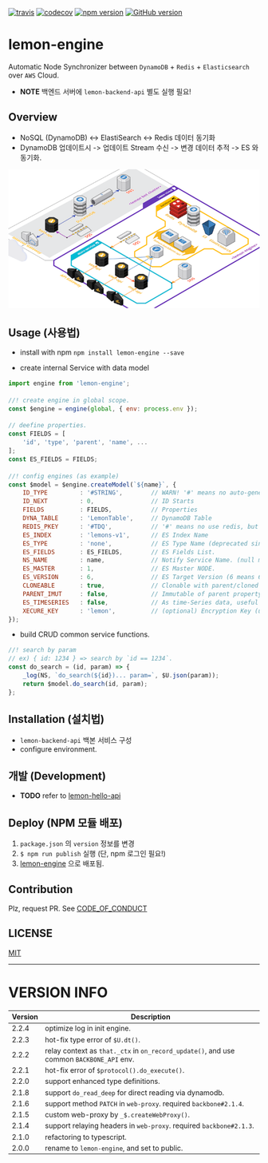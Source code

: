 [![travis](https://travis-ci.org/lemoncloud-io/lemon-engine.svg?branch=master)](https://travis-ci.org/lemoncloud-io/lemon-engine)
[![codecov](https://codecov.io/gh/lemoncloud-io/lemon-engine/branch/master/graph/badge.svg)](https://codecov.io/gh/lemoncloud-io/lemon-engine)
[![npm version](https://badge.fury.io/js/lemon-engine.svg)](https://badge.fury.io/js/lemon-engine)
[![GitHub version](https://badge.fury.io/gh/lemoncloud-io%2Flemon-engine.svg)](https://badge.fury.io/gh/lemoncloud-io%2Flemon-engine)


# lemon-engine

Automatic Node Synchronizer between `DynamoDB` + `Redis` + `Elasticsearch` over `AWS` Cloud.

- **NOTE** 백엔드 서버에 `lemon-backend-api` 별도 실행 필요!

## Overview

- NoSQL (DynamoDB) <-> ElastiSearch <-> Redis 데이터 동기화
- DynamoDB 업데이트시 -> 업데이트 Stream 수신 -> 변경 데이터 추적 -> ES 와 동기화.

![engine](docs/lemon-arch.png)

## Usage (사용법)

- install with npm `npm install lemon-engine --save`

- create internal Service with data model

```js
import engine from 'lemon-engine';

//! create engine in global scope.
const $engine = engine(global, { env: process.env });

// deefine properties.
const FIELDS = [
    'id', 'type', 'parent', 'name', ...
];
const ES_FIELDS = FIELDS;

//! config engines (as example)
const $model = $engine.createModel(`${name}`, {
    ID_TYPE         : '#STRING',        // WARN! '#' means no auto-generated id.
    ID_NEXT         : 0,                // ID Starts
    FIELDS          : FIELDS,           // Properties
    DYNA_TABLE      : 'LemonTable',     // DynamoDB Table
    REDIS_PKEY      : '#TDQ',           // '#' means no use redis, but elastic as cache.
    ES_INDEX        : 'lemons-v1',      // ES Index Name
    ES_TYPE         : 'none',           // ES Type Name (deprecated since ES6)
    ES_FIELDS       : ES_FIELDS,        // ES Fields List.
    NS_NAME         : name,             // Notify Service Name. (null means no notifications)
    ES_MASTER       : 1,                // ES Master NODE.
    ES_VERSION      : 6,                // ES Target Version (6 means 6.x)
    CLONEABLE       : true,             // Clonable with parent/cloned property.
    PARENT_IMUT     : false,            // Immutable of parent property (2018.03.15)
    ES_TIMESERIES   : false,            // As time-Series data, useful when saving time-series.
    XECURE_KEY      : 'lemon',          // (optional) Encryption Key (use '*' prefix at property name: ver 0.3.22)
});
```

- build CRUD common service functions.

```js
//! search by param
// ex) { id: 1234 } => search by `id == 1234`.
const do_search = (id, param) => {
    _log(NS, `do_search(${id})... param=`, $U.json(param));
    return $model.do_search(id, param);
};
```


## Installation (설치법)

- `lemon-backend-api` 백본 서비스 구성
- configure environment.


## 개발 (Development)

- **TODO** refer to [lemon-hello-api](https://github.com/lemoncloud-io/lemon-hello-api)


## Deploy (NPM 모듈 배포)

1. `package.json` 의 `version` 정보를 변경
1. `$ npm run publish` 실행 (단, npm 로그인 필요!)
1. [lemon-engine](https://www.npmjs.com/package/lemon-engine) 으로 배포됨.


## Contribution

Plz, request PR. See [CODE_OF_CONDUCT](CODE_OF_CONDUCT.md)


## LICENSE

[MIT](LICENSE)



----------------
# VERSION INFO #

| Version   | Description
|--         |--
| 2.2.4     | optimize log in init engine.
| 2.2.3     | hot-fix type error of `$U.dt()`.
| 2.2.2     | relay context as `that._ctx` in `on_record_update()`, and use common `BACKBONE_API` env.
| 2.2.1     | hot-fix error of `$protocol().do_execute()`.
| 2.2.0     | support enhanced type definitions.
| 2.1.8     | support `do_read_deep` for direct reading via dynamodb.
| 2.1.6     | support method `PATCH` in `web-proxy`. required `backbone#2.1.4`.
| 2.1.5     | custom web-proxy by `_$.createWebProxy()`.
| 2.1.4     | support relaying headers in `web-proxy`. required `backbone#2.1.3`.
| 2.1.0     | refactoring to typescript.
| 2.0.0     | rename to `lemon-engine`, and set to public.
